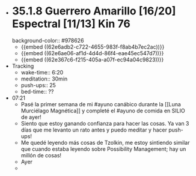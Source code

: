 - # 35.1.8 Guerrero Amarillo [16/20] Espectral [11/13] Kin 76
  background-color:: #978626
	- {{embed ((62e6adb2-c722-4655-983f-f8ab4b7ec2ac))}}
	- {{embed ((62e6ae06-af1d-4d4d-86f4-eae45ec547d7))}}
	- {{embed ((62e367c6-f215-405a-a07f-ec94a04c9823))}}
- Tracking
	- wake-time:: 6:20
	- meditation:: 30min
	- push-ups:: 25
	- bed-time:: ??
- 07:21
	- Pasé la primer semana de mi #ayuno canábico durante la [[Luna Murciélago Magnética]] y completé el #ayuno de comida en SILIO de ayer!
	- Siento que estoy ganando confianza para hacer las cosas. Ya van 3 días que me levanto un rato antes y puedo meditar y hacer push-ups!
	- Me quedé leyendo más cosas de Tzolkin, me estoy sintiendo similar que cuando estaba leyendo sobre Possibility Management; hay un millón de cosas!
	- Ayer
	-